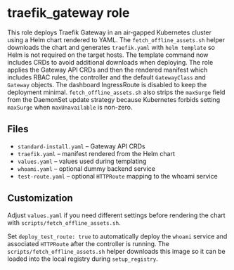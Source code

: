 # traefik_gateway role

This role deploys Traefik Gateway in an air‑gapped Kubernetes cluster using a Helm chart rendered to YAML.
The `fetch_offline_assets.sh` helper downloads the chart and generates `traefik.yaml` with `helm template` so Helm is not required on the target hosts.  The template command now includes CRDs to avoid additional downloads when deploying.
The role applies the Gateway API CRDs and then the rendered manifest which includes RBAC rules, the controller and the default `GatewayClass` and `Gateway` objects. The dashboard IngressRoute is disabled to keep the deployment minimal.
`fetch_offline_assets.sh` also strips the `maxSurge` field from the DaemonSet update strategy because Kubernetes forbids setting `maxSurge` when `maxUnavailable` is non-zero.

## Files
- `standard-install.yaml` – Gateway API CRDs
- `traefik.yaml` – manifest rendered from the Helm chart
- `values.yaml` – values used during templating
- `whoami.yaml` – optional dummy backend service
- `test-route.yaml` – optional `HTTPRoute` mapping to the whoami service

## Customization
Adjust `values.yaml` if you need different settings before rendering the chart with `scripts/fetch_offline_assets.sh`.

Set `deploy_test_route: true` to automatically deploy the `whoami` service and
associated `HTTPRoute` after the controller is running. The
`scripts/fetch_offline_assets.sh` helper downloads this image so it can be
loaded into the local registry during `setup_registry`.
